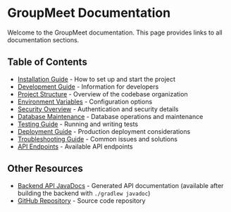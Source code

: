 # GroupMeet Documentation

Welcome to the GroupMeet documentation. This page provides links to all documentation sections.

## Table of Contents

- [Installation Guide](installation.md) - How to set up and start the project
- [Development Guide](development.md) - Information for developers
- [Project Structure](project-structure.md) - Overview of the codebase organization
- [Environment Variables](environment-variables.md) - Configuration options
- [Security Overview](security.md) - Authentication and security details
- [Database Maintenance](database-maintenance.md) - Database operations and maintenance
- [Testing Guide](testing.md) - Running and writing tests
- [Deployment Guide](deployment.md) - Production deployment considerations
- [Troubleshooting Guide](troubleshooting.md) - Common issues and solutions
- [API Endpoints](api-endpoints.md) - Available API endpoints

## Other Resources

- [Backend API JavaDocs](../backend/build/docs/javadoc/index.html) - Generated API documentation (available after building the backend with `./gradlew javadoc`)
- [GitHub Repository](https://github.com/roqu1/groupmeet) - Source code repository
